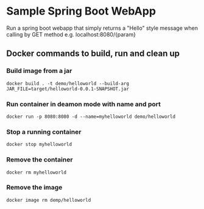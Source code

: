 # Sample Spring Boot WebApp
Run a spring boot webapp that simply returns a "Hello" style message when calling by GET method e.g. localhost:8080/{param}

## Docker commands to build, run and clean up

### Build image from a jar
```
docker build . -t demo/helloworld --build-arg JAR_FILE=target/helloworld-0.0.1-SNAPSHOT.jar
```

### Run container in deamon mode with name and port
```
docker run -p 8080:8080 -d --name=myhelloworld demo/helloworld
```

### Stop a running container
```
docker stop myhelloworld
```

### Remove the container
```
docker rm myhelloworld
```

### Remove the image
```
docker image rm demp/helloworld
```
